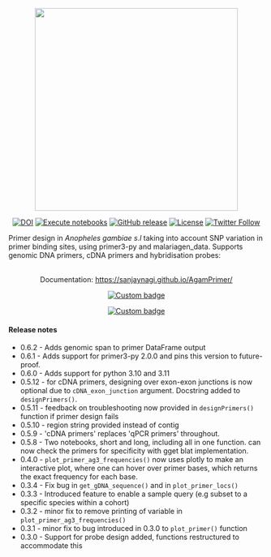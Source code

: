 <div align="center">

[<img src="https://github.com/sanjaynagi/AgamPrimer/blob/main/graphics/AgamPrimer_logo.png?raw=True" width="400"/>](https://github.com/sanjaynagi/AgamPrimer/blob/main/graphics/AgamPrimer_logo.png?raw=True)

[![DOI](https://zenodo.org/badge/503315581.svg)](https://zenodo.org/badge/latestdoi/503315581)
[![Execute notebooks](https://github.com/sanjaynagi/AgamPrimer/workflows/Execute%20notebooks/badge.svg)](https://github.com/sanjaynagi/AgamPrimer/actions?query=workflow:"Execute+notebook")
[![GitHub release](https://img.shields.io/github/release/sanjaynagi/AgamPrimer?include_prereleases=&sort=semver&color=blue)](https://github.com/sanjaynagi/AgamPrimer/releases/)
[![License](https://img.shields.io/badge/License-MIT-blue)](#license)
[![Twitter Follow](https://img.shields.io/twitter/follow/sanjay_c_nagi.svg?style=social)](https://twitter.com/sanjay_c_nagi)

</div>

Primer design in *Anopheles gambiae s.l* taking into account SNP variation in primer binding sites, using primer3-py and malariagen_data. Supports genomic DNA primers, cDNA primers and hybridisation probes:
<br/><br/>
<div align="center">

Documentation: https://sanjaynagi.github.io/AgamPrimer/

[![Custom badge](https://img.shields.io/endpoint?color=white&logo=Google%20Colab&url=https%3A%2F%2Fraw.githubusercontent.com%2Fsanjaynagi%2FAgamPrimer%2Fmain%2Fgraphics%2Fbadge.json)](https://colab.research.google.com/github/sanjaynagi/AgamPrimer/blob/main/notebooks/AgamPrimer-long.ipynb)

 [![Custom badge](https://img.shields.io/endpoint?color=red&logo=Google%20Colab&url=https%3A%2F%2Fraw.githubusercontent.com%2Fsanjaynagi%2FAgamPrimer%2Fmain%2Fgraphics%2Fbadge-short.json)](https://colab.research.google.com/github/sanjaynagi/AgamPrimer/blob/main/notebooks/AgamPrimer-short.ipynb)

</div>

#### Release notes

- 0.6.2 - Adds genomic span to primer DataFrame output
- 0.6.1 - Adds support for primer3-py 2.0.0 and pins this version to future-proof.
- 0.6.0 - Adds support for python 3.10 and 3.11
- 0.5.12 - for cDNA primers, designing over exon-exon junctions is now optional due to `cDNA_exon_junction` argument. Docstring added to `designPrimers()`.
- 0.5.11 - feedback on troubleshooting now provided in `designPrimers()` function if primer design fails
- 0.5.10 - region string provided instead of contig
- 0.5.9 - 'cDNA primers' replaces 'qPCR primers' throughout.
- 0.5.8 - Two notebooks, short and long, including all in one function. can now check the primers for specificity with gget blat implementation.
- 0.4.0 - `plot_primer_ag3_frequencies()` now uses plotly to make an interactive plot, where one can hover over primer bases, which returns the exact frequency for each base.
- 0.3.4 - Fix bug in `get_gDNA_sequence()` and in `plot_primer_locs()`
- 0.3.3 - Introduced feature to enable a sample query (e.g subset to a specific species within a cohort)
- 0.3.2 - minor fix to remove printing of variable in `plot_primer_ag3_frequencies()`
- 0.3.1 - minor fix to bug introduced in 0.3.0 to `plot_primer()` function
- 0.3.0 - Support for probe design added, functions restructured to accommodate this
